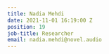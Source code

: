 ```yaml
---
title: Nadia Mehdi
date: 2021-11-01 16:19:00 Z
position: 19
job-title: Researcher
email: nadia.mehdi@novel.audio
---
```


